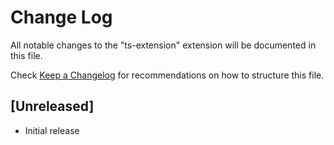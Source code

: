 # Change Log

All notable changes to the "ts-extension" extension will be documented in this file.

Check [Keep a Changelog](http://keepachangelog.com/) for recommendations on how to structure this file.

## [Unreleased]

- Initial release